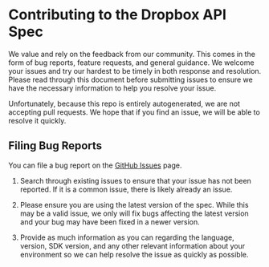# Contributing to the Dropbox API Spec
We value and rely on the feedback from our community. This comes in the form of bug reports, feature requests, and general guidance. We welcome your issues and try our hardest to be timely in both response and resolution. Please read through this document before submitting issues to ensure we have the necessary information to help you resolve your issue.  

Unfortunately, because this repo is entirely autogenerated, we are not accepting pull requests.  We hope that if you find an issue, we will be able to resolve it quickly.

## Filing Bug Reports
You can file a bug report on the [GitHub Issues][issues] page.

1. Search through existing issues to ensure that your issue has not been reported. If it is a common issue, there is likely already an issue.

2. Please ensure you are using the latest version of the spec. While this may be a valid issue, we only will fix bugs affecting the latest version and your bug may have been fixed in a newer version.

3. Provide as much information as you can regarding the language, version, SDK version, and any other relevant information about your environment so we can help resolve the issue as quickly as possible.

[issues]: https://github.com/dropbox/dropbox-api-spec/issues